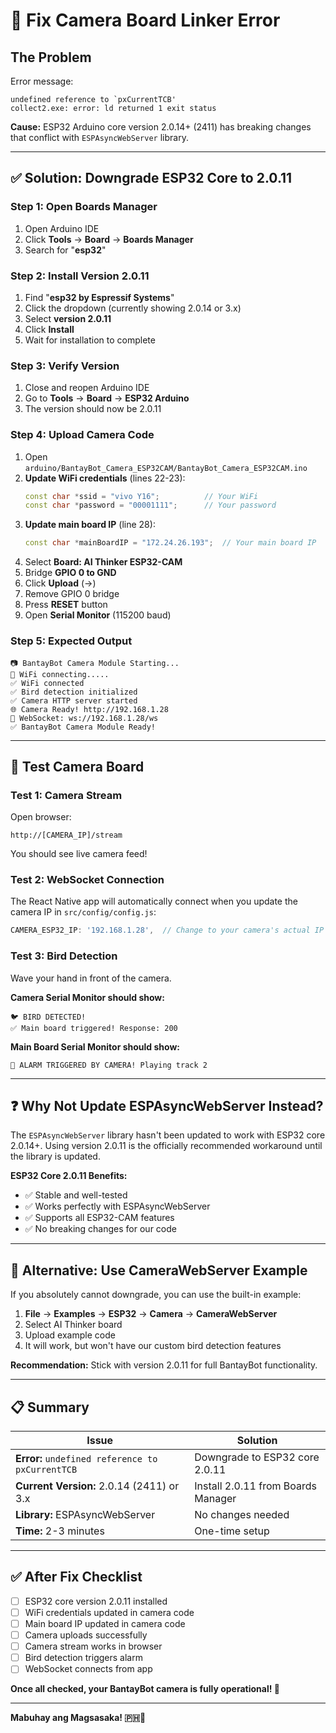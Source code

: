 # 🔧 Fix Camera Board Linker Error

## The Problem

Error message:
```
undefined reference to `pxCurrentTCB'
collect2.exe: error: ld returned 1 exit status
```

**Cause:** ESP32 Arduino core version 2.0.14+ (2411) has breaking changes that conflict with `ESPAsyncWebServer` library.

---

## ✅ Solution: Downgrade ESP32 Core to 2.0.11

### Step 1: Open Boards Manager

1. Open Arduino IDE
2. Click **Tools** → **Board** → **Boards Manager**
3. Search for "**esp32**"

### Step 2: Install Version 2.0.11

1. Find "**esp32 by Espressif Systems**"
2. Click the dropdown (currently showing 2.0.14 or 3.x)
3. Select **version 2.0.11**
4. Click **Install**
5. Wait for installation to complete

### Step 3: Verify Version

1. Close and reopen Arduino IDE
2. Go to **Tools** → **Board** → **ESP32 Arduino**
3. The version should now be 2.0.11

### Step 4: Upload Camera Code

1. Open `arduino/BantayBot_Camera_ESP32CAM/BantayBot_Camera_ESP32CAM.ino`
2. **Update WiFi credentials** (lines 22-23):
   ```cpp
   const char *ssid = "vivo Y16";          // Your WiFi
   const char *password = "00001111";      // Your password
   ```
3. **Update main board IP** (line 28):
   ```cpp
   const char *mainBoardIP = "172.24.26.193";  // Your main board IP
   ```
4. Select **Board: AI Thinker ESP32-CAM**
5. Bridge **GPIO 0 to GND**
6. Click **Upload** (→)
7. Remove GPIO 0 bridge
8. Press **RESET** button
9. Open **Serial Monitor** (115200 baud)

### Step 5: Expected Output

```
📷 BantayBot Camera Module Starting...
📡 WiFi connecting.....
✅ WiFi connected
✅ Bird detection initialized
✅ Camera HTTP server started
🌐 Camera Ready! http://192.168.1.28
📡 WebSocket: ws://192.168.1.28/ws
✅ BantayBot Camera Module Ready!
```

---

## 🧪 Test Camera Board

### Test 1: Camera Stream

Open browser:
```
http://[CAMERA_IP]/stream
```

You should see live camera feed!

### Test 2: WebSocket Connection

The React Native app will automatically connect when you update the camera IP in `src/config/config.js`:

```javascript
CAMERA_ESP32_IP: '192.168.1.28',  // Change to your camera's actual IP
```

### Test 3: Bird Detection

Wave your hand in front of the camera.

**Camera Serial Monitor should show:**
```
🐦 BIRD DETECTED!
✅ Main board triggered! Response: 200
```

**Main Board Serial Monitor should show:**
```
🚨 ALARM TRIGGERED BY CAMERA! Playing track 2
```

---

## ❓ Why Not Update ESPAsyncWebServer Instead?

The `ESPAsyncWebServer` library hasn't been updated to work with ESP32 core 2.0.14+. Using version 2.0.11 is the officially recommended workaround until the library is updated.

**ESP32 Core 2.0.11 Benefits:**
- ✅ Stable and well-tested
- ✅ Works perfectly with ESPAsyncWebServer
- ✅ Supports all ESP32-CAM features
- ✅ No breaking changes for our code

---

## 🔄 Alternative: Use CameraWebServer Example

If you absolutely cannot downgrade, you can use the built-in example:

1. **File** → **Examples** → **ESP32** → **Camera** → **CameraWebServer**
2. Select AI Thinker board
3. Upload example code
4. It will work, but won't have our custom bird detection features

**Recommendation:** Stick with version 2.0.11 for full BantayBot functionality.

---

## 📋 Summary

| Issue | Solution |
|-------|----------|
| **Error:** `undefined reference to pxCurrentTCB` | Downgrade to ESP32 core 2.0.11 |
| **Current Version:** 2.0.14 (2411) or 3.x | Install 2.0.11 from Boards Manager |
| **Library:** ESPAsyncWebServer | No changes needed |
| **Time:** 2-3 minutes | One-time setup |

---

## ✅ After Fix Checklist

- [ ] ESP32 core version 2.0.11 installed
- [ ] WiFi credentials updated in camera code
- [ ] Main board IP updated in camera code
- [ ] Camera uploads successfully
- [ ] Camera stream works in browser
- [ ] Bird detection triggers alarm
- [ ] WebSocket connects from app

**Once all checked, your BantayBot camera is fully operational! 🎉**

---

**Mabuhay ang Magsasaka! 🇵🇭🌾**
